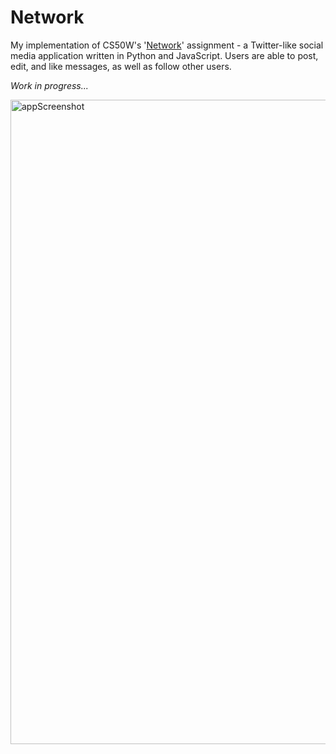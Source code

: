 # Network
 
My implementation of CS50W's '[Network](https://cs50.harvard.edu/web/2020/projects/4/network/)' assignment - a Twitter-like social media application written in Python and JavaScript. Users are able to post, edit, and like messages, as well as follow other users.

_Work in progress..._<br>


<img width="1031" alt="appScreenshot" src="https://user-images.githubusercontent.com/36739882/212483889-98cc9ebf-16bf-4875-8914-b77a16dd81e4.png">

